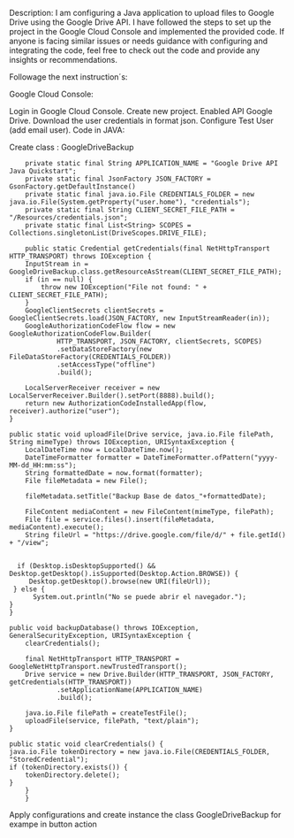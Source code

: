 Description: I am configuring a Java application to upload files to Google Drive using the Google Drive API. I have followed the steps to set up the project in the Google Cloud Console and implemented the provided code. If anyone is facing similar issues or needs guidance with configuring and integrating the code, feel free to check out the code and provide any insights or recommendations.

Followage the next instruction´s:

Google Cloud Console:

Login in Google Cloud Console.
Create new project.
Enabled API Google Drive.
Download the user credentials in format json.
Configure Test User (add email user).
Code in JAVA:

Create class : GoogleDriveBackup



        private static final String APPLICATION_NAME = "Google Drive API Java Quickstart";
        private static final JsonFactory JSON_FACTORY = GsonFactory.getDefaultInstance()
        private static final java.io.File CREDENTIALS_FOLDER = new java.io.File(System.getProperty("user.home"), "credentials");
        private static final String CLIENT_SECRET_FILE_PATH = "/Resources/credentials.json";
        private static final List<String> SCOPES = Collections.singletonList(DriveScopes.DRIVE_FILE);  
  
        public static Credential getCredentials(final NetHttpTransport HTTP_TRANSPORT) throws IOException {
        InputStream in = GoogleDriveBackup.class.getResourceAsStream(CLIENT_SECRET_FILE_PATH);
        if (in == null) {
            throw new IOException("File not found: " + CLIENT_SECRET_FILE_PATH);
        }
        GoogleClientSecrets clientSecrets = GoogleClientSecrets.load(JSON_FACTORY, new InputStreamReader(in));
        GoogleAuthorizationCodeFlow flow = new GoogleAuthorizationCodeFlow.Builder(
                HTTP_TRANSPORT, JSON_FACTORY, clientSecrets, SCOPES)
                .setDataStoreFactory(new FileDataStoreFactory(CREDENTIALS_FOLDER))
                .setAccessType("offline")
                .build();

        LocalServerReceiver receiver = new LocalServerReceiver.Builder().setPort(8888).build();
        return new AuthorizationCodeInstalledApp(flow, receiver).authorize("user");
    }
    
    public static void uploadFile(Drive service, java.io.File filePath, String mimeType) throws IOException, URISyntaxException {
        LocalDateTime now = LocalDateTime.now();
        DateTimeFormatter formatter = DateTimeFormatter.ofPattern("yyyy-MM-dd_HH:mm:ss");
        String formattedDate = now.format(formatter);
        File fileMetadata = new File();
       
        fileMetadata.setTitle("Backup Base de datos_"+formattedDate);

        FileContent mediaContent = new FileContent(mimeType, filePath);
        File file = service.files().insert(fileMetadata, mediaContent).execute();
        String fileUrl = "https://drive.google.com/file/d/" + file.getId() + "/view";
    

      if (Desktop.isDesktopSupported() && Desktop.getDesktop().isSupported(Desktop.Action.BROWSE)) {
         Desktop.getDesktop().browse(new URI(fileUrl));
     } else {
          System.out.println("No se puede abrir el navegador.");
    }
    }
    
    public void backupDatabase() throws IOException, GeneralSecurityException, URISyntaxException {
        clearCredentials();

        final NetHttpTransport HTTP_TRANSPORT = GoogleNetHttpTransport.newTrustedTransport();
        Drive service = new Drive.Builder(HTTP_TRANSPORT, JSON_FACTORY, getCredentials(HTTP_TRANSPORT))
                .setApplicationName(APPLICATION_NAME)
                .build();

        java.io.File filePath = createTestFile();
        uploadFile(service, filePath, "text/plain");
    }
    
    public static void clearCredentials() {
    java.io.File tokenDirectory = new java.io.File(CREDENTIALS_FOLDER, "StoredCredential");
    if (tokenDirectory.exists()) {
        tokenDirectory.delete();
    }
        }        
        }
Apply configurations and create instance the class GoogleDriveBackup for exampe in button action


